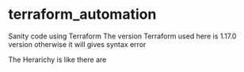 # terraform_automation
Sanity code using Terraform
The version Terraform used here is 1.17.0 version
otherwise it will gives syntax error

The Herarichy is like there are 
